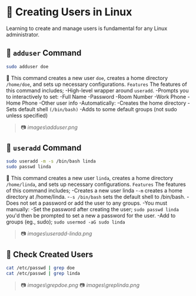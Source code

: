 # 👤 Creating Users in Linux

Learning to create and manage users is fundamental for any Linux administrator.

## 🔹 `adduser` Command

```bash
sudo adduser doe
```

🔸 This command creates a new user `doe`, creates a home directory `/home/doe`, and sets up necessary configurations.
`Features`
The features of this command includes;
-High-level wrapper around `useradd`.
-Prompts you to interactively to set:
    -Full Name
    -Password
    -Room Number
    -Work Phone
    -Home Phone
    -Other user info
-Automatically:
    -Creates the home directory
    -Sets default shell `(/bin/bash)`
    -Adds to some default groups (not sudo unless specified)

> 📷 *images\adduser.png*


## 🔹 `useradd` Command

```bash
sudo useradd -m -s /bin/bash linda
sudo passwd linda
```
🔸 This command creates a new user `linda`, creates a home directory `/home/linda`, and sets up necessary configurations.
`Features`
The features of this command includes;
-Creates a new user linda
-`-m` creates a home directory at /home/linda.
-`-s /bin/bash` sets the default shell to /bin/bash.
-Does not set a password or add the user to any groups.
-You must manually:
    -Set the password after creating the user; `sudo passwd linda` you'd then be prompted to set a new a password for the user.
    -Add to groups (eg., sudo); `sudo usermod -aG sudo linda`

> 📷 *images\useradd-linda.png*

## 🔹 Check Created Users

```bash
cat /etc/passwd | grep doe
cat /etc/passwd | grep linda
```

> 📷 *images\grepdoe.png*
> 📷 *images\greplinda.png*
